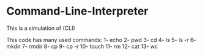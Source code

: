 # Command-Line-Interpreter
This is a simulation of (CLI)

This code has many used commands:
      1- echo
      2- pwd
      3- cd
      4- ls
      5- ls -r
      6- mkdir
      7- rmdir
      8- cp 
      9- cp -r 
      10- touch
      11- rm
      12- cat
      13- wc
